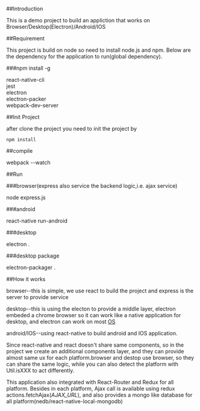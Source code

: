 ##Introduction

This is a demo project to build an appliction that works on Browser/Desktop(Electron)/Android/IOS

##Requirement

This project is build on node so need to install node.js and npm. 
Below are the dependency for the application to run(global dependency).

###npm install -g

react-native-cli<br/>
jest<br/>
electron<br/>
electron-packer<br/>
webpack-dev-server

##Init Project

after clone the project you need to init the project by
```
npm install
```
##compile

webpack --watch

##Run

###browser(express also service the backend logic,i.e. ajax service)

node express.js

###android

react-native run-android

###desktop

electron .

###desktop package

electron-packager .

##How it works

browser--this is simple, we use react to build the project and express is the server to provide service

desktop--this is using the electon to provide a middle layer, electron embeded a chrome browser so it can work like a native application for desktop, and electron can work on most [OS](https://github.com/electron/electron-api-demos/releases)

android/IOS--using react-native to build android and IOS application.

Since react-native and react doesn't share same components, so in the project we create an additional components layer, and they can provide almost same ux for each platform.browser and destop use browser, so they can share the same logic, while you can also detect the platform with Util.isXXX to act differently.

This application also integrated with React-Router and Redux for all platform. Besides in each platform, Ajax call is available using redux actions.fetchAjax(*AJAX_URL*), and also provides a mongo like database for all platform(nedb/react-native-local-mongodb) 